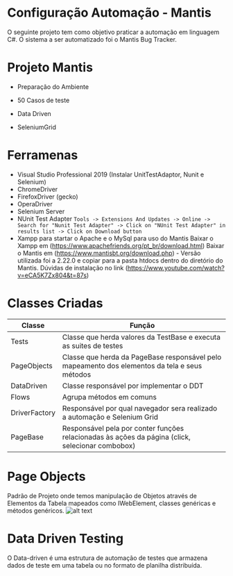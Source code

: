 # Configuração Automação - Mantis
O seguinte projeto tem como objetivo praticar a automação em linguagem C#. O sistema a ser automatizado foi o Mantis Bug Tracker.

# Projeto Mantis
- Preparação do Ambiente

- 50 Casos de teste 

- Data Driven

- SeleniumGrid

# Ferramenas

- Visual Studio Professional 2019 (Instalar UnitTestAdaptor, Nunit e Selenium)
- ChromeDriver
- FirefoxDriver (gecko)
- OperaDriver
- Selenium Server
- NUnit Test Adapter 
	```Tools -> Extensions And Updates -> Online -> Search for "Nunit Test Adapter" -> Click on "NUnit Test Adapter" in results list -> Click on Download button ```
- Xampp para startar o Apache e o MySql para uso do Mantis
	Baixar o Xampp em (https://www.apachefriends.org/pt_br/download.html)
	Baixar o Mantis em (https://www.mantisbt.org/download.php) - Versão utilizada foi a 2.22.0 e copiar para a pasta htdocs dentro do diretório do Mantis. Dúvidas de instalação no link (https://www.youtube.com/watch?v=eCA5K7Zx804&t=87s)

# Classes Criadas

| Classe | Função |
| ------ | ------ |
| Tests | Classe que herda valores da TestBase e executa as suites de testes |
| PageObjects | Classe que herda da PageBase responsável pelo mapeamento dos elementos da tela e seus métodos|
| DataDriven | Classe responsável por implementar o DDT |
| Flows | Agrupa métodos em comuns |
| DriverFactory | Responsável por qual navegador sera realizado a automação e Selenium Grid |
| PageBase | Responsável pela por conter funções relacionadas às ações da página (click, selecionar combobox) |

# Page Objects
Padrão de Projeto onde temos manipulação de Objetos através de Elementos da Tabela mapeados como IWebElement, classes genéricas e métodos genéricos.
![alt text](https://i.imgur.com/Y6Lxiuc.png)

# Data Driven Testing
O Data-driven é uma estrutura de automação de testes que armazena dados de teste em uma tabela ou no formato de planilha distribuída.

